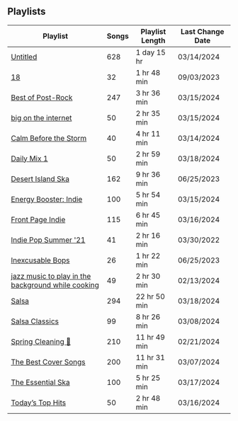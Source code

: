 ## Playlists
|Playlist | Songs | Playlist Length| Last Change Date|
|---|---|---|---|
|[Untitled](/Playlists/Pretty/3MCgdDL3VM4sNHqSVJMDXO.md) | 628 | 1 day 15 hr | 03/14/2024 | 
|[18](/Playlists/Pretty/7DrLIIvXwjSRTAaQjmZtDC.md) | 32 | 1 hr 48 min | 09/03/2023 | 
|[Best of Post-Rock](/Playlists/Pretty/4ebKOuGNfJ5g8RdtbEBHxe.md) | 247 | 3 hr 36 min | 03/15/2024 | 
|[big on the internet](/Playlists/Pretty/37i9dQZF1DX5Vy6DFOcx00.md) | 50 | 2 hr 35 min | 03/15/2024 | 
|[Calm Before the Storm](/Playlists/Pretty/37i9dQZF1DWWTdxbiocWOL.md) | 40 | 4 hr 11 min | 03/14/2024 | 
|[Daily Mix 1](/Playlists/Pretty/37i9dQZF1E39Gzb56luQni.md) | 50 | 2 hr 59 min | 03/18/2024 | 
|[Desert Island Ska](/Playlists/Pretty/7AodoCcN7r6zCDut0GnG8g.md) | 162 | 9 hr 36 min | 06/25/2023 | 
|[Energy Booster: Indie](/Playlists/Pretty/37i9dQZF1DX8hY56Fq3fM0.md) | 100 | 5 hr 54 min | 03/15/2024 | 
|[Front Page Indie](/Playlists/Pretty/37i9dQZF1DX2Nc3B70tvx0.md) | 115 | 6 hr 45 min | 03/16/2024 | 
|[Indie Pop Summer '21](/Playlists/Pretty/4BcXTPzIirZmyzp2jj1k5n.md) | 41 | 2 hr 16 min | 03/30/2022 | 
|[Inexcusable Bops](/Playlists/Pretty/1EsozxnoOIr5u6iMfmobfh.md) | 26 | 1 hr 22 min | 06/25/2023 | 
|[jazz music to play in the background while cooking](/Playlists/Pretty/5TrM2C1a4McxIlFMgxgEHi.md) | 49 | 2 hr 30 min | 02/13/2024 | 
|[Salsa](/Playlists/Pretty/0o2GXyncPfGLmGSiOqSINx.md) | 294 | 22 hr 50 min | 03/18/2024 | 
|[Salsa Classics](/Playlists/Pretty/37i9dQZF1DX7SeoIaFyTmA.md) | 99 | 8 hr 26 min | 03/08/2024 | 
|[Spring Cleaning 🧽 ](/Playlists/Pretty/3R4JUoD8HBVxgAXGRHp6Q9.md) | 210 | 11 hr 49 min | 02/21/2024 | 
|[The Best Cover Songs](/Playlists/Pretty/7qYDPkTgFw2Z9goeMSgrVC.md) | 200 | 11 hr 31 min | 03/07/2024 | 
|[The Essential Ska](/Playlists/Pretty/37i9dQZF1DX7WJ4yDmRK8R.md) | 100 | 5 hr 25 min | 03/17/2024 | 
|[Today’s Top Hits](/Playlists/Pretty/37i9dQZF1DXcBWIGoYBM5M.md) | 50 | 2 hr 48 min | 03/16/2024 | 
